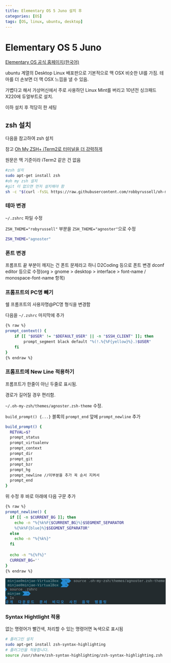 ```yaml
---
title: Elementary OS 5 Juno 설치 후
categories: [OS]
tags: [OS, linux, ubuntu, desktop]
---
```

# Elementary OS 5 Juno

[Elementary OS 공식 홈페이지(한국어)](https://elementary.io/ko/)

ubuntu 계열의 Desktop Linux 배포판으로 기본적으로 맥 OSX 비슷한 UI를 가짐. 테마를 더 손보면 더 맥 OSX 느낌을 낼 수 있음.

가볍다고 해서 가상머신에서 주로 사용하던 Linux Mint를 버리고 10년전 싱크패드 X220에 듀얼부트로 설치.

이하 설치 후 적당히 한 세팅

## zsh 설치

다음을 참고하여 zsh 설치

참고 [Oh My ZSH+ iTerm2로 터미널을 더 강력하게](https://medium.com/harrythegreat/oh-my-zsh-iterm2%EB%A1%9C-%ED%84%B0%EB%AF%B8%EB%84%90%EC%9D%84-%EB%8D%94-%EA%B0%95%EB%A0%A5%ED%95%98%EA%B2%8C-a105f2c01bec)

원문은 맥 기준이라 iTerm2 같은 건 없음

```sh
#zsh 설치
sudo apt-get install zsh
#oh my zsh 설치
#git 이 없으면 먼저 설치해야 함
sh -c "$(curl -fsSL https://raw.githubusercontent.com/robbyrussell/oh-my-zsh/master/tools/install.sh)"
```

### 테마 변경

`~/.zshrc` 파일 수정

`ZSH_THEME="robyrussell"` 부분을 `ZSH_THEME="agnoster"`으로 수정

```sh
ZSH_THEME="agnoster"
```

### 폰트 변경

프롬프트 끝 부분이 깨지는 건 폰트 문제라고 하니 D2Coding 등으로 폰트 변경
dconf editor 등으로 수정(org > gnome > desktop > interface > font-name / monospace-font-name 항목)

### 프롬프트의 PC명 빼기

쉘 프롬프트의 사용자명@PC명 형식을 변경함

다음을 `~/.zshrc` 마지막에 추가

```sh
{% raw %}
prompt_context() {
    if [[ "$USER" != "$DEFAULT_USER" || -n "$SSH_CLIENT" ]]; then
        prompt_segment black default "%(!.%{%F{yellow}%}.)$USER"
    fi
}
{% endraw %}
```

### 프롬프트에 New Line 적용하기

프롬프트가 한줄이 아닌 두줄로 표시됨.

경로가 길어질 경우 편리함.

`~/.oh-my-zsh/themes/agnoster.zsh-theme` 수정.

`build_prompt() {...}` 블록의 `prompt_end` 앞에 `prompt_newline` 추가

```sh
build_prompt() {
  RETVAL=$?
  prompt_status
  prompt_virtualenv
  prompt_context
  prompt_dir
  prompt_git
  prompt_bzr
  prompt_hg
  prompt_newline //이부분을 추가 꼭 순서 지켜서
  prompt_end
}
```

위 수정 후 바로 아래에 다음 구문 추가

```sh
{% raw %}
prompt_newline() {
  if [[ -n $CURRENT_BG ]]; then
    echo -n "%{%k%F{$CURRENT_BG}%}$SEGMENT_SEPARATOR
    %{%k%F{blue}%}$SEGMENT_SEPARATOR"
  else
    echo -n "%{%k%}"
  fi

  echo -n "%{%f%}"
  CURRENT_BG=''
}
{% endraw %}
```

![두 옵션이 적용된 이미지](/images/2019-01-19-001.jpg)

### Syntax Hightlight 적용

없는 명령어가 빨간색, 처리할 수 있는 명령어면 녹색으로 표시됨

```sh
# 플러그인 설치
sudo apt-get install zsh-syntax-highlighting
# 플러그인을 적용합니다.
source /usr/share/zsh-syntax-highlighting/zsh-syntax-highlighting.zsh
```